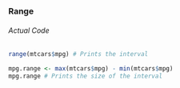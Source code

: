 ### Range
###### Actual Code
```r
range(mtcars$mpg) # Prints the interval
```
```r
mpg.range <- max(mtcars$mpg) - min(mtcars$mpg)
mpg.range # Prints the size of the interval
```
